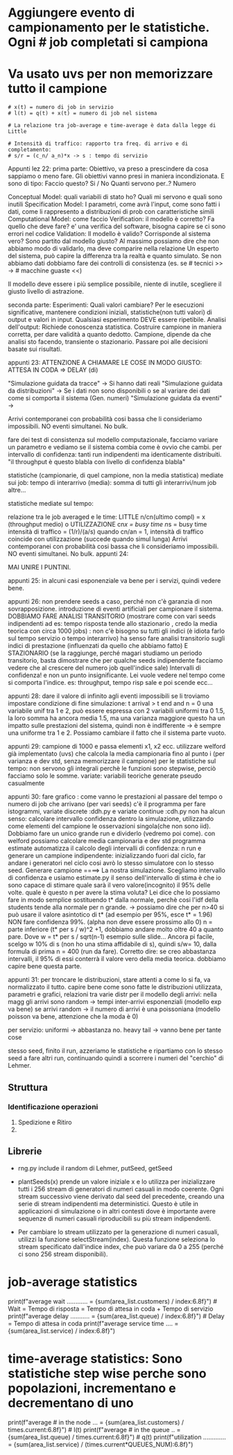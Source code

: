 # Aggiungere evento di campionamento per le statistiche. Ogni # job completati si campiona
# Va usato uvs per non memorizzare tutto il campione

    # x(t) = numero di job in servizio
    # l(t) = q(t) + x(t) = numero di job nel sistema

    # La relazione tra job-average e time-average è data dalla legge di Little

    # Intensità di traffico: rapporto tra freq. di arrivo e di completamento:
    # s/r = (c_n/ a_n)*x -> s : tempo di servizio


Appunti lez 22:
prima parte:
Obiettivo, va preso a prescindere da cosa sappiamo o meno fare.
Gli obiettivi vanno presi in maniera incondizionata. E sono di tipo:
Faccio questo? Si / No
Quanti servono per..? Numero

Conceptual Model: quali variabili di stato ho? Quali mi servono e quali sono inutili
Specification Model: I parametri, come avrà l'input, come sono fatti i dati, come li rappresento a distribuzioni di prob con caratteristiche simili
Computational Model: come faccio
Verification: il modello è corretto? Fa quello che deve fare? e' una verifica del software, bisogna capire se ci sono errori nel codice
Validation: Il modello è valido? Corrisponde al sistema vero? Sono partito dal modello giusto? Al massimo possiamo dire che non abbiamo modo di validarlo, ma deve comparire nella relazione
            Un esperto del sistema, può capire la differenza tra la realtà e quanto simulato.
            Se non abbiamo dati dobbiamo fare dei controlli di consistenza (es. se # tecnici >> -> # macchine guaste <<) 

Il modello deve essere i più semplice possibile, niente di inutile, scegliere il giusto livello di astrazione.

seconda parte:
Esperimenti: Quali valori cambiare? Per le esecuzioni significative, mantenere condizioni iniziali, statistiche(non tutti valori) di output e valori in input. 
Qualsiasi esperimento DEVE essere ripetibile.
Analisi dell'output: Richiede conoscenza statistica.
    Costruire campione in maniera corretta, per dare validità a quanto dedotto.
    Campione, dipende da che analisi sto facendo, transiente o stazionario.
Passare poi alle decisioni basate sui risultati.

appunti 23:
ATTENZIONE A CHIAMARE LE COSE IN MODO GIUSTO: ATTESA IN CODA => DELAY (di)

"Simulazione guidata da tracce" -> Si hanno dati reali 
"Simulazione guidata da distribuzioni" -> Se i dati non sono disponibili o se al variare dei dati come si comporta il sistema (Gen. numeri)
"Simulazione guidata da eventi" ->

Arrivi contemporanei con probabilità cosi bassa che li consideriamo impossibili. NO eventi simultanei. No bulk. 

fare dei test di consistenza sul modello computazionale, facciamo variare un parametro e vediamo se il sistema combia come è ovvio che cambi.
per intervallo di confidenza: tanti run indipendenti ma identicamente distribuiti.
"il throughput è questo blabla con livello di confidenza blabla"

statistiche (campionarie, di quel campione, non la media statistica) mediate sui job: 
tempo di interarrivo (media): somma di tutti gli interarrivi/num job
altre...

statistiche mediate sul tempo:

relazione tra le job averaged e le time: LITTLE
n/cn(ultimo compl) = x (throughput medio) o UTILIZZAZIONE
cn*x = busy time
n*s = busy time
intensità di traffico = (1/r)/(a/s)
quando cn/an = 1, intensità di traffico coincide con utilizzazione (succede quando simul lunga)
Arrivi contemporanei con probabilità cosi bassa che li consideriamo impossibili. NO eventi simultanei. No bulk.
appunti 24:

MAI UNIRE I PUNTINI.

appunti 25:
in alcuni casi esponenziale va bene per i servizi, quindi vedere bene.

appunti 26:
non prendere seeds a caso, perché non c'è garanzia di non sovrapposizione.
introduzione di eventi artificiali per campionare il sistema.
DOBBIAMO FARE ANALISI TRANSITORIO (mostrare come con vari seeds indipendenti ad es: tempo risposta tende allo stazionario
, credo la media teorica con circa 1000 jobs)
: non c'è bisogno su tutti gli indici (è idiota farlo sul tempo servizio o tempo interarrivo)
ha senso fare analisi transitorio sugli indici di prestazione (influenzati da quello che abbiamo fatto)
E STAZIONARIO (se la raggiunge, perché magari studiamo un periodo transitorio, basta dimostrare che per qualche seeds indipendente 
facciamo vedere che al crescere del numero job quell'indice sale)
Intervalli di confidenza! e non un punto insignificante.
Lei vuole vedere nel tempo come si comporta l'indice. es: throughput, tempo risp sale e poi scende ecc...

appunti 28:
dare il valore di infinito agli eventi impossibili se li troviamo
impostare condizione di fine simulazione: t arrival > t end and n = 0
una variabile unif tra 1 e 2, può essere espressa con 2 variabili uniformi tra 0 1.5, la loro somma ha ancora media 1.5, ma una varianza maggiore
questo ha un impatto sulle prestazioni del sistema, quindi non è indifferente -> è sempre una uniforme tra 1 e 2.
Possiamo cambiare il fatto che il sistema parte vuoto.

appunti 29:
campione di 1000 e passa elementi x1, x2 ecc.
utilizzare welford già implementato (uvs) che calcola la media campionaria fino al punto i (per varianza e dev std, senza memorizzare il campione)
per le statistiche sul tempo: non servono gli integrali perchè le funzioni sono stepwise, perciò facciamo solo le somme.
variate: variabili teoriche generate pseudo casualmente

appunti 30:
fare grafico : come vanno le prestazioni al passare del tempo o numero di job che arrivano (per vari seeds)
c'è il programma per fare istogrammi, variate discrete :ddh.py e variate continue :cdh.py
non ha alcun senso: calcolare intervallo confidenza dentro la simulazione, utilizzando come elementi del campione
le osservazioni singola(che non sono iid). Dobbiamo fare un unico grande run e dividerlo (vedremo poi come).
con welford possiamo calcolare media campionaria e dev std
programma estimate automatizza il calcolo degli intervalli di confidenza: n run e generare un campione indipendente:
inizializzando fuori dal ciclo, far andare i generatori nel ciclo cosi avrò lo stesso simulatore con lo stesso seed.
Generare campione ====> La nostra simulazione. Scegliamo intervallo di confidenza e usiamo estimate.py
il senso dell'intervallo di stima è che io sono capace di stimare quale sarà il vero valore(incognito) il 95% delle volte.
quale è questo n per avere la stima voluta? Lei dice che lo possiamo fare in modo semplice sostituendo t* dalla normale, perchè
cosi l'idf della students tende alla normale per n grande. -> possiamo dire che per n>40 si può usare il valore asintotico di t*
(ad esempio per 95%, esce t* = 1.96)
NON fare confidenza 99%. (alpha non deve essere prossimo allo 0)
n = parte inferiore (t* per s / w)^2 +1, dobbiamo andare molto oltre 40 a quanto pare. Dove w = t* per s / sqrt(n-1)
esempio sulle slide... Ancora pi facile, scelgo w 10% di s (non ho una stima affidabile di s), quindi s/w= 10, dalla formula di prima
n = 400 (run da fare).
Corretto dire: se creo abbastanza intervalli, il 95% di essi conterrà il valore vero della media teorica.
dobbiamo capire bene questa parte.

appunti 31:
per troncare le distribuzioni, stare attenti a come lo si fa, va normalizzato il tutto.
capire bene come sono fatte le distribuzioni utilizzata, parametri e grafici, relazioni tra varie distr
per il modello degli arrivi: nella magg gli arrivi sono random -> tempi inter-arrivi esponenziali (modello exp va bene)
se arrivi random -> il numero di arrivi è una poissoniana (modello poisson va bene, attenzione che la moda è 0)

per servizio: uniformi -> abbastanza no.
heavy tail -> vanno bene per tante cose

stesso seed, finito il run, azzeriamo le statistiche e ripartiamo con lo stesso seed a fare altri run, continuando quindi 
a scorrere i numeri del "cerchio" di Lehmer.


## Struttura
### Identificazione operazioni
1. Spedizione e Ritiro
2. 

## Librerie 
- rng.py include il random di Lehmer, putSeed, getSeed


- plantSeeds(x) prende un valore iniziale x e lo utilizza per inizializzare tutti i 256 stream di generatori di numeri casuali in modo coerente. Ogni stream successivo viene derivato dal seed del precedente, creando una serie di stream indipendenti ma deterministici. Questo è utile in applicazioni di simulazione o in altri contesti dove è importante avere sequenze di numeri casuali riproducibili su più stream indipendenti.
- Per cambiare lo stream utilizzato per la generazione di numeri casuali, utilizzi la funzione selectStream(index). Questa funzione seleziona lo stream specificato dall'indice index, che può variare da 0 a 255 (perché ci sono 256 stream disponibili).


# job-average statistics
print(f"average wait ............ = {sum(area_list.customers) / index:6.8f}")  # Wait = Tempo di risposta = Tempo di attesa in coda + Tempo di servizio
print(f"average delay ........... = {sum(area_list.queue) / index:6.8f}")  # Delay = Tempo di attesa in coda
print(f"average service time .... = {sum(area_list.service) / index:6.8f}")

# time-average statistics: Sono statistiche step wise perche sono popolazioni, incrementano e decrementano di uno
print(f"average # in the node ... = {sum(area_list.customers) / times.current:6.8f}")  # l(t)
print(f"average # in the queue .. = {sum(area_list.queue) / times.current:6.8f}")  # q(t)
print(f"utilization ............. = {sum(area_list.service) / (times.current*QUEUES_NUM):6.8f}")
